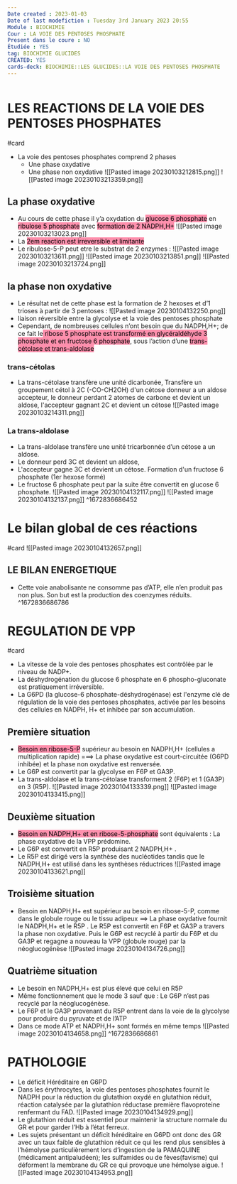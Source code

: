 ```yaml
---
Date created : 2023-01-03
Date of last modefiction : Tuesday 3rd January 2023 20:55
Module : BIOCHIMIE
Cour : LA VOIE DES PENTOSES PHOSPHATE
Present dans le coure : NO
Étudiée : YES
tag: BIOCHIMIE GLUCIDES
CREATED: YES
cards-deck: BIOCHIMIE::LES GLUCIDES::LA VOIE DES PENTOSES PHOSPHATE
---
```

```toc
```

# LES REACTIONS DE LA VOIE DES PENTOSES PHOSPHATES
#card 
- La voie des pentoses phosphates comprend 2 phases
	- Une phase oxydative
	- Une phase non oxydative
![[Pasted image 20230103212815.png]]
![[Pasted image 20230103213359.png]]
## La phase oxydative
- Au cours de cette phase il y’a oxydation du <mark style="background: #FF5582A6;">glucose 6 phosphate</mark> en <mark style="background: #FF5582A6;">ribulose 5 phosphate</mark> avec <mark style="background: #FF5582A6;">formation de 2 NADPH,H+</mark>
![[Pasted image 20230103213023.png]]
- La <mark style="background: #FF5582A6;">2em reaction est irreversible et limitante</mark>
- Le ribulose-5-P peut etre le substrat de 2 enzymes :
![[Pasted image 20230103213611.png]]
![[Pasted image 20230103213851.png]]
![[Pasted image 20230103213724.png]]
## la phase non oxydative
- Le résultat net de cette phase est la formation de 2 hexoses et d’1 trioses à partir de 3 pentoses :
![[Pasted image 20230104132250.png]]
- liaison réversible entre la glycolyse et la voie des pentoses phosphate
- Cependant, de nombreuses cellules n’ont besoin que du NADPH,H+; de ce fait le<mark style="background: #FF5582A6;"> ribose 5 phosphate est transformé en glycéraldéhyde 3 phosphate et en fructose 6 phosphate</mark>, sous l’action d’une <mark style="background: #FF5582A6;">trans-cétolase et trans-aldolase</mark>
### trans-cétolas
- La trans-cétolase transfère une unité dicarbonée, Transfère un groupement cétol à 2C (-CO-CH2OH) d'un cétose donneur a un aldose accepteur, le donneur perdant 2 atomes de carbone et devient un aldose, l'accepteur gagnant 2C et devient un cétose
![[Pasted image 20230103214311.png]]
### La trans-aldolase
- La trans-aldolase transfère une unité tricarbonnée d’un cétose a un aldose.
- Le donneur perd 3C et devient un aldose,
- L'accepteur gagne 3C et devient un cétose. Formation d'un fructose 6 phosphate (1er hexose formé)
- Le fructose 6 phosphate peut par la suite être convertit en glucose 6 phosphate.
![[Pasted image 20230104132117.png]]
![[Pasted image 20230104132137.png]]
^1672836686452


# Le bilan global de ces réactions
#card 
![[Pasted image 20230104132657.png]]
## LE BILAN ENERGETIQUE
- Cette voie anabolisante ne consomme pas d’ATP, elle n’en produit pas non plus. Son but est la production des coenzymes réduits.
^1672836686786

# REGULATION DE VPP
#card 
- La vitesse de la voie des pentoses phosphates est contrôlée par le niveau de NADP+.
- La déshydrogénation du glucose 6 phosphate en 6 phospho-gluconate est pratiquement irréversible.
-  La G6PD (la glucose-6 phosphate-déshydrogénase) est I'enzyme clé de régulation de la voie des pentoses phosphates, activée par les besoins des cellules en NADPH, H+ et inhibée par son accumulation.
## Première situation
- <mark style="background: #FF5582A6;">Besoin en ribose-5-P</mark> supérieur au besoin en NADPH,H+ (cellules a multiplication rapide) ===> La phase oxydative est court-circuitée (G6PD inhibée) et la phase non oxydative est renversée.
- Le G6P est convertit par la glycolyse en F6P et GA3P.
- La trans-aldolase et la trans-cétolase transforment 2 (F6P) et 1 (GA3P) en 3 (R5P).
![[Pasted image 20230104133339.png]]
![[Pasted image 20230104133415.png]]
## Deuxième situation
- <mark style="background: #FF5582A6;">Besoin en NADPH,H+ et en ribose-5-phosphate</mark> sont équivalents : La phase oxydative de la VPP prédomine. 
- Le G6P est convertit en R5P produisant 2 NADPH,H+ . 
- Le R5P est dirigé vers la synthèse des nucléotides tandis que le NADPH,H+ est utilisé dans les synthèses réductrices
![[Pasted image 20230104133621.png]]
## Troisième situation
- Besoin en NADPH,H+ est supérieur au besoin en ribose-5-P, comme dans le globule rouge ou le tissu adipeux ==> La phase oxydative fournit le NADPH,H+ et le R5P . Le R5P est convertit en F6P et GA3P a travers la phase non oxydative. Puis le G6P est recyclé à partir du F6P et du GA3P et regagne a nouveau la VPP (globule rouge) par la néoglucogénèse
![[Pasted image 20230104134726.png]]
## Quatrième situation
- Le besoin en NADPH,H+ est plus élevé que celui en R5P 
- Même fonctionnement que le mode 3 sauf que : Le G6P n’est pas recyclé par la néoglucogénèse. 
- Le F6P et le GA3P provenant du R5P entrent dans la voie de la glycolyse pour produire du pyruvate et de l’ATP
- Dans ce mode ATP et NADPH,H+ sont formés en même temps
![[Pasted image 20230104134658.png]]
^1672836686861

# PATHOLOGIE 
- Le déficit Héréditaire en G6PD
- Dans les érythrocytes, la voie des pentoses phosphates fournit le NADPH pour la réduction du glutathion oxydé en glutathion réduit, réaction catalysée par la glutathion réductase première flavoproteine renfermant du FAD.
![[Pasted image 20230104134929.png]]
- Le glutathion réduit est essentiel pour maintenir la structure normale du GR et pour garder l’Hb à l’état ferreux.
- Les sujets présentant un déficit héréditaire en G6PD ont donc des GR avec un taux faible de glutathion réduit ce qui les rend plus sensibles à l’hémolyse particulièrement lors d’ingestion de la PAMAQUINE (médicament antipaludéen); les sulfamides ou de fèves(favisme) qui déforment la membrane du GR ce qui provoque une hémolyse aigue.
![[Pasted image 20230104134953.png]]
